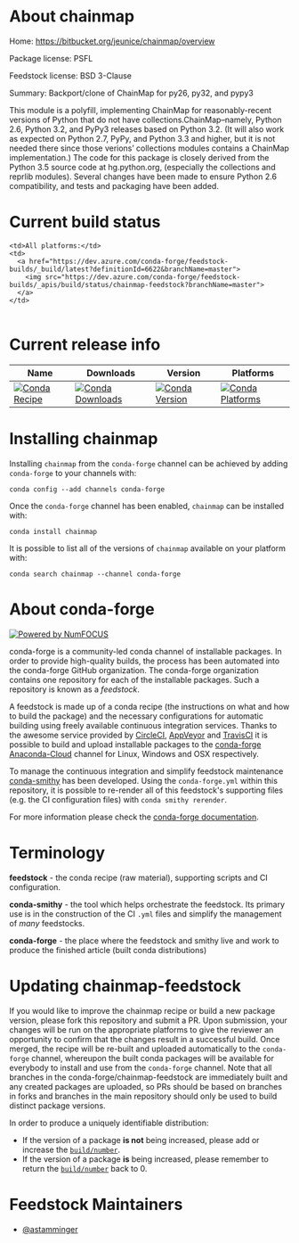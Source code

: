 About chainmap
==============

Home: https://bitbucket.org/jeunice/chainmap/overview

Package license: PSFL

Feedstock license: BSD 3-Clause

Summary: Backport/clone of ChainMap for py26, py32, and pypy3

This module is a polyfill, implementing ChainMap for reasonably-recent
versions of Python that do not have collections.ChainMap–namely,
Python 2.6, Python 3.2, and PyPy3 releases based on Python 3.2.
(It will also work as expected on Python 2.7, PyPy, and Python 3.3 and
higher, but it is not needed there since those verions’ collections modules
contains a ChainMap implementation.)
The code for this package is closely derived from the Python 3.5 source
code at hg.python.org, (especially the collections and reprlib modules).
Several changes have been made to ensure Python 2.6 compatibility, and
tests and packaging have been added.


Current build status
====================


<table><tr>
    
    <td>All platforms:</td>
    <td>
      <a href="https://dev.azure.com/conda-forge/feedstock-builds/_build/latest?definitionId=6622&branchName=master">
        <img src="https://dev.azure.com/conda-forge/feedstock-builds/_apis/build/status/chainmap-feedstock?branchName=master">
      </a>
    </td>
  </tr>
</table>

Current release info
====================

| Name | Downloads | Version | Platforms |
| --- | --- | --- | --- |
| [![Conda Recipe](https://img.shields.io/badge/recipe-chainmap-green.svg)](https://anaconda.org/conda-forge/chainmap) | [![Conda Downloads](https://img.shields.io/conda/dn/conda-forge/chainmap.svg)](https://anaconda.org/conda-forge/chainmap) | [![Conda Version](https://img.shields.io/conda/vn/conda-forge/chainmap.svg)](https://anaconda.org/conda-forge/chainmap) | [![Conda Platforms](https://img.shields.io/conda/pn/conda-forge/chainmap.svg)](https://anaconda.org/conda-forge/chainmap) |

Installing chainmap
===================

Installing `chainmap` from the `conda-forge` channel can be achieved by adding `conda-forge` to your channels with:

```
conda config --add channels conda-forge
```

Once the `conda-forge` channel has been enabled, `chainmap` can be installed with:

```
conda install chainmap
```

It is possible to list all of the versions of `chainmap` available on your platform with:

```
conda search chainmap --channel conda-forge
```


About conda-forge
=================

[![Powered by NumFOCUS](https://img.shields.io/badge/powered%20by-NumFOCUS-orange.svg?style=flat&colorA=E1523D&colorB=007D8A)](http://numfocus.org)

conda-forge is a community-led conda channel of installable packages.
In order to provide high-quality builds, the process has been automated into the
conda-forge GitHub organization. The conda-forge organization contains one repository
for each of the installable packages. Such a repository is known as a *feedstock*.

A feedstock is made up of a conda recipe (the instructions on what and how to build
the package) and the necessary configurations for automatic building using freely
available continuous integration services. Thanks to the awesome service provided by
[CircleCI](https://circleci.com/), [AppVeyor](https://www.appveyor.com/)
and [TravisCI](https://travis-ci.org/) it is possible to build and upload installable
packages to the [conda-forge](https://anaconda.org/conda-forge)
[Anaconda-Cloud](https://anaconda.org/) channel for Linux, Windows and OSX respectively.

To manage the continuous integration and simplify feedstock maintenance
[conda-smithy](https://github.com/conda-forge/conda-smithy) has been developed.
Using the ``conda-forge.yml`` within this repository, it is possible to re-render all of
this feedstock's supporting files (e.g. the CI configuration files) with ``conda smithy rerender``.

For more information please check the [conda-forge documentation](https://conda-forge.org/docs/).

Terminology
===========

**feedstock** - the conda recipe (raw material), supporting scripts and CI configuration.

**conda-smithy** - the tool which helps orchestrate the feedstock.
                   Its primary use is in the construction of the CI ``.yml`` files
                   and simplify the management of *many* feedstocks.

**conda-forge** - the place where the feedstock and smithy live and work to
                  produce the finished article (built conda distributions)


Updating chainmap-feedstock
===========================

If you would like to improve the chainmap recipe or build a new
package version, please fork this repository and submit a PR. Upon submission,
your changes will be run on the appropriate platforms to give the reviewer an
opportunity to confirm that the changes result in a successful build. Once
merged, the recipe will be re-built and uploaded automatically to the
`conda-forge` channel, whereupon the built conda packages will be available for
everybody to install and use from the `conda-forge` channel.
Note that all branches in the conda-forge/chainmap-feedstock are
immediately built and any created packages are uploaded, so PRs should be based
on branches in forks and branches in the main repository should only be used to
build distinct package versions.

In order to produce a uniquely identifiable distribution:
 * If the version of a package **is not** being increased, please add or increase
   the [``build/number``](https://conda.io/docs/user-guide/tasks/build-packages/define-metadata.html#build-number-and-string).
 * If the version of a package **is** being increased, please remember to return
   the [``build/number``](https://conda.io/docs/user-guide/tasks/build-packages/define-metadata.html#build-number-and-string)
   back to 0.

Feedstock Maintainers
=====================

* [@astamminger](https://github.com/astamminger/)

